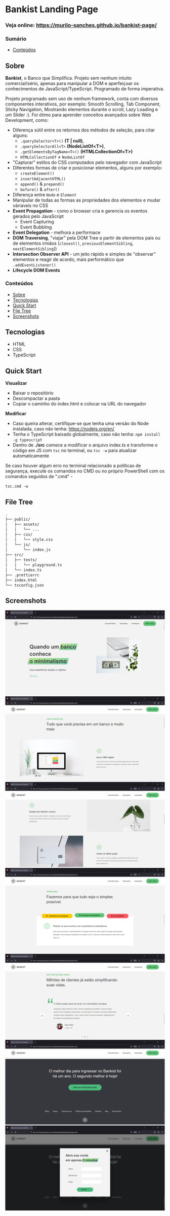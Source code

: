 # Bankist Landing Page

### Veja online: https://murilo-sanches.github.io/bankist-page/

### Sumário
* [Conteúdos](#conteúdos)  

## Sobre
**Bankist**, o Banco que Simplifica. Projeto sem nenhum intuito comercial/sério, apenas para manipular a DOM e aperfeiçoar os conhecimentos de JavaScript/TypeScript. 
Programado de forma imperativa. 

Projeto programado sem uso de nenhum framework, conta com diversos componentes interativos, por exemplo: Smooth Scrolling, Tab Component, Sticky Navigation, Mostrando elementos durante o scroll, Lazy Loading e um Slider :). Foi ótimo para aprender conceitos avançados sobre Web Development, como:
* Diferença sútil entre os retornos dos métodos de seleção, para citar alguns:
  * `.querySelector<T>()` **(T | null)**, 
  * `.querySelectorAll<T>` **(NodeListOf&lt;T>)**,
  * `.getElementsByTagName<T>()` **(HTMLCollectionOf&lt;T>)** 
  * `HTMLCollectionOf` ≠ `NodeListOf`
* "Capturar" estilos do CSS computados pelo navegador com JavaScript 
* Diferentes formas de criar e posicionar elementos, alguns por exemplo:
  * `createElement()`
  * `insertAdjacentHTML()`
  * `append()` & `prepend()`
  * `before()` & `after()`
* Diferença entre `Node` e `Element`
* Manipular de todas as formas as propriedades dos elementos e mudar váriaveis no CSS
* **Event Propagation** - como o browser cria e gerencia os eventos gerados pelo JavaScript
  * Event Capturing
  * Event Bubbling
* **Event Delegation** - melhora a performace
* **DOM Traversing**, "viajar" pela DOM Tree a partir de elementos pais ou de elementos irmãos (`closest()`, `previousElementSibling`, `nextElementSibling`))
* **Intersection Observer API** - um jeito rápido e simples de "observar" elementos e reagir de acordo, mais performático que `.addEventListener()`
* **Lifecycle DOM Events**

### Conteúdos  
* [Sobre](#sobre)  
* [Tecnologias](#tecnologias)  
* [Quick Start](#quick-start)  
* [File Tree](#file-tree)  
* [Screenshots](#screenshots)  

## Tecnologias
* HTML
* CSS
* TypeScript

## Quick Start
**Visualizar**
* Baixar o repositório
* Descompactar a pasta
* Copiar o caminho do index.html e colocar na URL do navegador

**Modificar**
* Caso queira alterar, certifique-se que tenha uma versão do Node instalada, caso não tenha: https://nodejs.org/en/
* Tenha o TypeScript baixado globalmente, caso não tenha: `npm install -g typescript`
* Dentro de **./src** comece a modificar o arquivo index.ts e transforme o código em JS com `tsc` no terminal, ou `tsc -w` para atualizar automaticamente

Se caso houver algum erro no terminal relacionado a políticas de segurança, execute os comandos no CMD ou no próprio PowerShell com os comandos seguidos de 
".cmd" - 
```
tsc.cmd -w
```

## File Tree
```
.
├── public/
│   ├── assets/
│   │   └── ...
│   ├── css/
│   │   └── style.css
│   └── js/
│       └── index.js
├── src/
│   ├── tests/
│   │   └── playground.ts
│   └── index.ts
├── .prettierrc
├── index.html
└── tsconfig.json
```

## Screenshots
!["hero"](.github/bankistPage1.png)
!["características"](.github/bankistPage2.png)
!["características"](.github/bankistPage3.png)
!["operações"](.github/bankistPage4.png)
!["testemunhos"](.github/bankistPage5.png)
!["footer"](.github/bankistPage6.png)
!["popup para criar a conta"](.github/bankistPage7.png)
